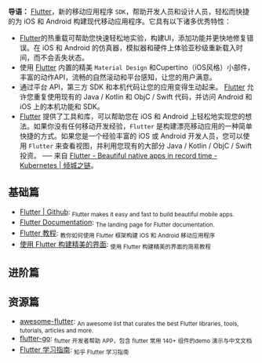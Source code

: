 **导语：** [Flutter](https://flutter.io)，新的移动应用程序 `SDK`，帮助开发人员和设计人员，轻松而快捷的为 iOS 和 Android 构建现代移动应用程序。它具有以下诸多优秀特性：
- [Flutter](https://flutter.io)的热重载可帮助您快速轻松地实验，构建UI，添加功能并更快地修复错误。在 iOS 和 Android 的仿真器，模拟器和硬件上体验亚秒级重新载入时间，而不会丢失状态。
- 使用  [Flutter](https://flutter.io) 内置的精美 `Material Design` 和Cupertino（iOS风格）小部件，丰富的动作API，流畅的自然滚动和平台感知，让您的用户满意。
- 通过平台 API，第三方 SDK 和本机代码让您的应用变得生动起来。 [Flutter](https://flutter.io) 允许您重复使用现有的 Java / Kotlin 和 ObjC / Swift 代码，并访问 Android 和 iOS 上的本机功能和 SDK。
-  [Flutter](https://flutter.io) 提供了工具和库，可以帮助您在 iOS 和 Android 上轻松地实现您的想法。如果你没有任何移动开发经验，`Flutter` 是构建漂亮移动应用的一种简单快捷的方式。如果您是一个经验丰富的 iOS 或 Android 开发人员，您可以使用 `Flutter` 来查看视图，并利用您现有的大部分 Java / Kotlin / ObjC / Swift 投资。 ── 来自 [Flutter - Beautiful native apps in record time - Kubernetes | 倾城之链](https://nicelinks.site/post/5b37d29e187e143b63cf01f0)。

## 基础篇

- [Flutter | Github](https://github.com/flutter/flutter): <sub>Flutter makes it easy and fast to build beautiful mobile apps. </sub>
- [Flutter Documentation](https://flutter.io/docs): <sub>The landing page for Flutter documentation.</sub>
- [Flutter 教程](https://flutterchina.club/tutorials/): <sub>教你如何使用 Flutter 框架构建 iOS 和 Android 移动应用程序</sub>
- [使用 Flutter 构建精美的界面](https://codelabs.developers.google.com/codelabs/flutter-cn/): <sub>使用 Flutter 构建精美的界面的简易教程</sub>

## 进阶篇

## 资源篇

- [awesome-flutter](https://github.com/Solido/awesome-flutter): <sub>An awesome list that curates the best Flutter libraries, tools, tutorials, articles and more.</sub>
- [flutter-go](https://github.com/alibaba/flutter-go): <sub>flutter 开发者帮助 APP，包含 flutter 常用 140+ 组件的demo 演示与中文文档</sub>
- [Flutter 学习指南](https://zhuanlan.zhihu.com/flutter): <sub>知乎 Flutter 学习指南</sub>